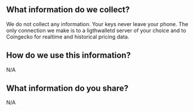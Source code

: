 ## What information do we collect?

We do not collect any information. Your keys never leave your phone. 
The only connection we make is to a ligthwalletd server of your choice 
and to Coingecko for realtime and historical pricing data. 

## How do we use this information?

N/A

## What information do you share?

N/A
